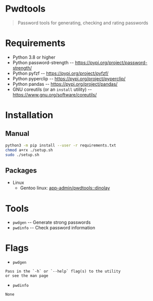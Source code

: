 # Pwdtools

> Password tools for generating, checking and rating passwords

# Requirements

- Python 3.8 or higher
- Python password-strength -- https://pypi.org/project/password-strength/
- Python pyfzf -- https://pypi.org/project/pyfzf/
- Python pyperclip -- https://pypi.org/project/pyperclip/
- Python pandas -- https://pypi.org/project/pandas/
- GNU coreutils (or an `install` utility) -- https://www.gnu.org/software/coreutils/

# Installation

## Manual

```bash
python3 -m pip install --user -r requirements.txt
chmod a+rx ./setup.sh
sudo ./setup.sh
```

## Packages

- Linux
  - Gentoo linux: [app-admin/pwdtools::dinolay](https://ari-web.xyz/gentooatom/app-admin/pwdtools)

# Tools

- `pwdgen` -- Generate strong passwords
- `pwdinfo` -- Check password information

# Flags

- `pwdgen`

```
Pass in the `-h` or `--help` flag(s) to the utility
or see the man page
```

- `pwdinfo`

```
None
```
